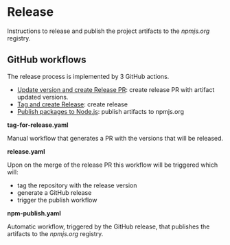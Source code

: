 # Release

Instructions to release and publish the project artifacts to the _npmjs.org_ 
 registry.

## GitHub workflows

The release process is implemented by 3 GitHub actions.

* [Update version and create Release PR](..github/workflows/tag-for-release.yaml): create release PR with artifact updated versions.
* [Tag and create Release](..github/workflows/`release.yaml): create release 
* [Publish packages to Node.js](..github/workflows/`npm-publish.yaml): publish artifacts to npmjs.org


**tag-for-release.yaml**

Manual workflow that generates a PR with the versions that will be released.

**release.yaml**

Upon on the merge of the release PR this workflow will be triggered which will:

* tag the repository with the release version
* generate a GitHub release
* trigger the publish workflow

**npm-publish.yaml**

Automatic workflow, triggered by the GitHub release, that publishes the 
 artifacts to the _npmjs.org_ registry.
